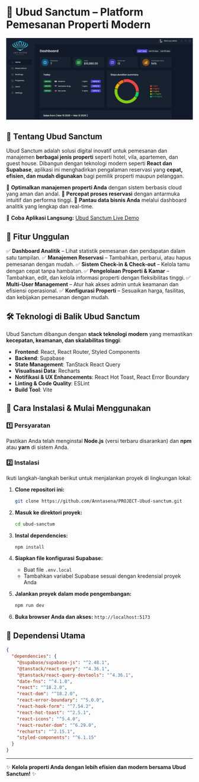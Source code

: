 # 🌿 Ubud Sanctum – Platform Pemesanan Properti Modern

![Ubud Sanctum Preview Website](public/dashboard_page.png)

## 🏡 Tentang Ubud Sanctum

Ubud Sanctum adalah solusi digital inovatif untuk pemesanan dan manajemen **berbagai jenis properti** seperti hotel, vila, apartemen, dan guest house. Dibangun dengan teknologi modern seperti **React dan Supabase**, aplikasi ini menghadirkan pengalaman reservasi yang **cepat, efisien, dan mudah digunakan** bagi pemilik properti maupun pelanggan.

🔹 **Optimalkan manajemen properti Anda** dengan sistem berbasis cloud yang aman dan andal.
🔹 **Percepat proses reservasi** dengan antarmuka intuitif dan performa tinggi.
🔹 **Pantau data bisnis Anda** melalui dashboard analitik yang lengkap dan real-time.

🔗 **Coba Aplikasi Langsung:** [Ubud Sanctum Live Demo](https://ubudsanctum.vercel.app/login)

## 🚀 Fitur Unggulan

✅ **Dashboard Analitik** – Lihat statistik pemesanan dan pendapatan dalam satu tampilan.
✅ **Manajemen Reservasi** – Tambahkan, perbarui, atau hapus pemesanan dengan mudah.
✅ **Sistem Check-in & Check-out** – Kelola tamu dengan cepat tanpa hambatan.
✅ **Pengelolaan Properti & Kamar** – Tambahkan, edit, dan kelola informasi properti dengan fleksibilitas tinggi.
✅ **Multi-User Management** – Atur hak akses admin untuk keamanan dan efisiensi operasional.
✅ **Konfigurasi Properti** – Sesuaikan harga, fasilitas, dan kebijakan pemesanan dengan mudah.

## 🛠 Teknologi di Balik Ubud Sanctum

Ubud Sanctum dibangun dengan **stack teknologi modern** yang memastikan **kecepatan, keamanan, dan skalabilitas tinggi**:

- **Frontend**: React, React Router, Styled Components
- **Backend**: Supabase
- **State Management**: TanStack React Query
- **Visualisasi Data**: Recharts
- **Notifikasi & UX Enhancements**: React Hot Toast, React Error Boundary
- **Linting & Code Quality**: ESLint
- **Build Tool**: Vite

## 🚀 Cara Instalasi & Mulai Menggunakan

### 1️⃣ Persyaratan

Pastikan Anda telah menginstal **Node.js** (versi terbaru disarankan) dan **npm** atau **yarn** di sistem Anda.

### 2️⃣ Instalasi

Ikuti langkah-langkah berikut untuk menjalankan proyek di lingkungan lokal:

1. **Clone repositori ini:**
   ```sh
   git clone https://github.com/Anntasena/PROJECT-Ubud-sanctum.git
   ```
2. **Masuk ke direktori proyek:**
   ```sh
   cd ubud-sanctum
   ```
3. **Instal dependencies:**
   ```sh
   npm install
   ```
4. **Siapkan file konfigurasi Supabase:**

   - Buat file `.env.local`
   - Tambahkan variabel Supabase sesuai dengan kredensial proyek Anda

5. **Jalankan proyek dalam mode pengembangan:**
   ```sh
   npm run dev
   ```
6. **Buka browser Anda dan akses:** `http://localhost:5173`

## 📜 Dependensi Utama

```json
{
  "dependencies": {
    "@supabase/supabase-js": "^2.48.1",
    "@tanstack/react-query": "^4.36.1",
    "@tanstack/react-query-devtools": "^4.36.1",
    "date-fns": "^4.1.0",
    "react": "^18.2.0",
    "react-dom": "^18.2.0",
    "react-error-boundary": "^5.0.0",
    "react-hook-form": "^7.54.2",
    "react-hot-toast": "^2.5.1",
    "react-icons": "^5.4.0",
    "react-router-dom": "^6.29.0",
    "recharts": "^2.15.1",
    "styled-components": "^6.1.15"
  }
}
```

---

✨ **Kelola properti Anda dengan lebih efisien dan modern bersama Ubud Sanctum!** ✨

